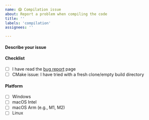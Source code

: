 ```yaml
---
name: 😱 Compilation issue
about: Report a problem when compiling the code
title: ''
labels: 'compilation'
assignees: ''

---
```


#### Describe your issue
<!-- Be sure to include any log file that may help use diagnose the issue -->


#### Checklist
<!-- Check all that apply (change to `[x]`) -->

- [ ] I have read the [bug report](https://libigl.github.io/bug-report/) page
- [ ] CMake issue: I have tried with a fresh clone/empty build directory

#### Platform
<!-- Check all that apply (change to `[x]`) -->

- [ ] Windows
- [ ] macOS Intel
- [ ] macOS Arm (e.g., M1, M2)
- [ ] Linux
